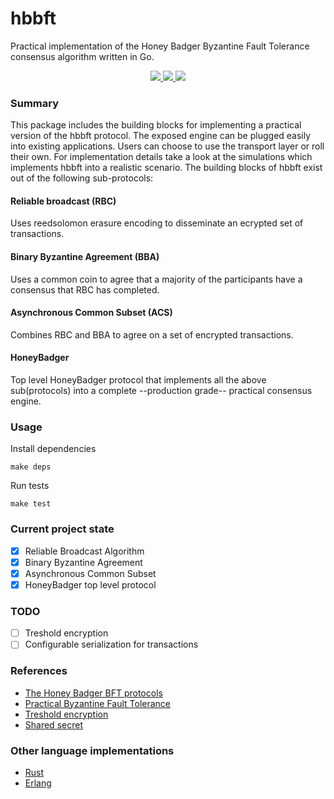 # hbbft
Practical implementation of the Honey Badger Byzantine Fault Tolerance consensus algorithm written in Go.

<p align="center">
  <a href="https://github.com/anthdm/hbbft/releases">
    <img src="https://img.shields.io/github/tag/anthdm/hbbft.svg?style=flat">
  </a>
  <a href="https://circleci.com/gh/anthdm/hbbft/tree/master">
    <img src="https://circleci.com/gh/anthdm/hbbft/tree/master.svg?style=shield">
  </a>
  <a href="https://goreportcard.com/report/github.com/anthdm/hbbft">
    <img src="https://goreportcard.com/badge/github.com/anthdm/hbbft">
  </a>
</p>

### Summary
This package includes the building blocks for implementing a practical version of the hbbft protocol. The exposed engine can be plugged easily into existing applications. Users can choose to use the transport layer or roll their own. For implementation details take a look at the simulations which implements hbbft into a realistic scenario. The building blocks of hbbft exist out of the following sub-protocols: 

#### Reliable broadcast (RBC)
Uses reedsolomon erasure encoding to disseminate an ecrypted set of transactions.

#### Binary Byzantine Agreement (BBA)
Uses a common coin to agree that a majority of the participants have a consensus that RBC has completed. 

#### Asynchronous Common Subset (ACS)
Combines RBC and BBA to agree on a set of encrypted transactions.

#### HoneyBadger
Top level HoneyBadger protocol that implements all the above sub(protocols) into a complete --production grade-- practical consensus engine. 

### Usage
Install dependencies
```
make deps
```

Run tests
```
make test
```

### Current project state
- [x] Reliable Broadcast Algorithm
- [x] Binary Byzantine Agreement
- [x] Asynchronous Common Subset 
- [x] HoneyBadger top level protocol 

### TODO
- [ ] Treshold encryption
- [ ] Configurable serialization for transactions 

### References
- [The Honey Badger BFT protocols](https://eprint.iacr.org/2016/199.pdf)
- [Practical Byzantine Fault Tolerance](http://pmg.csail.mit.edu/papers/osdi99.pdf)
- [Treshold encryption](https://en.wikipedia.org/wiki/Threshold_cryptosystem)
- [Shared secret](https://en.wikipedia.org/wiki/Shared_secret)

### Other language implementations
- [Rust](https://github.com/poanetwork/hbbft)
- [Erlang](https://github.com/helium/erlang-hbbft)
